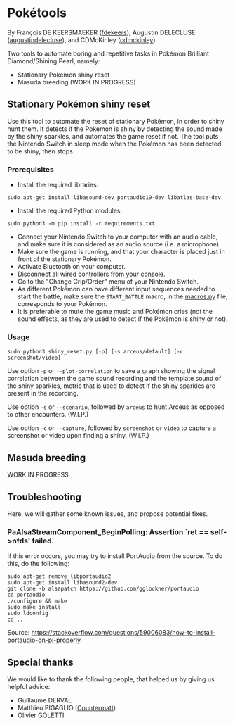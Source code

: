 # Pokétools

By François DE KEERSMAEKER ([fdekeers](https://github.com/fdekeers)),
Augustin DELECLUSE ([augustindelecluse](https://github.com/augustindelecluse)),
and CDMcKinley ([cdmckinley](https://github.com/cdmckinley)).

Two tools to automate boring and repetitive tasks in Pokémon Brilliant Diamond/Shining Pearl,
namely:
- Stationary Pokémon shiny reset
- Masuda breeding (WORK IN PROGRESS)

## Stationary Pokémon shiny reset

Use this tool to automate the reset of stationary Pokémon,
in order to shiny hunt them.
It detects if the Pokemon is shiny by detecting the sound made by the shiny sparkles,
and automates the game reset if not.
The tool puts the Nintendo Switch in sleep mode
when the Pokémon has been detected to be shiny,
then stops.

### Prerequisites

- Install the required libraries:
```shell
sudo apt-get install libasound-dev portaudio19-dev libatlas-base-dev
```
- Install the required Python modules:
```shell
sudo python3 -m pip install -r requirements.txt
```
- Connect your Nintendo Switch to your computer with an audio cable,
and make sure it is considered as an audio source (i.e. a microphone).
- Make sure the game is running,
and that your character is placed just in front of the stationary Pokémon.
- Activate Bluetooth on your computer.
- Disconnect all wired controllers from your console.
- Go to the "Change Grip/Order" menu of your Nintendo Switch.
- As different Pokémon can have different input sequences needed to start the battle,
make sure the `START_BATTLE` macro, in the [macros.py](macros.py) file,
corresponds to your Pokémon.
- It is preferable to mute the game music and Pokémon cries
(not the sound effects, as they are used to detect if the Pokémon is shiny or not).

### Usage
```shell
sudo python3 shiny_reset.py [-p] [-s arceus/default] [-c screenshot/video]
```

Use option `-p` or `--plot-correlation` to save a graph showing the signal correlation
between the game sound recording and the template sound of the shiny sparkles,
metric that is used to detect if the shiny sparkles are present in the recording.

Use option `-s` or `--scenario`, followed by `arceus` to hunt Arceus as opposed to other
encounters. (W.I.P.)

Use option `-c` or `--capture`, followed by `screenshot` or `video` to capture a screenshot
or video upon finding a shiny. (W.I.P.)

## Masuda breeding

WORK IN PROGRESS


## Troubleshooting

Here, we will gather some known issues, and propose potential fixes.

### PaAlsaStreamComponent_BeginPolling: Assertion `ret == self->nfds' failed.

If this error occurs, you may try to install PortAudio from the source.
To do this, do the following:

```shell
sudo apt-get remove libportaudio2
sudo apt-get install libasound2-dev
git clone -b alsapatch https://github.com/gglockner/portaudio
cd portaudio
./configure && make
sudo make install
sudo ldconfig
cd ..
```

Source: https://stackoverflow.com/questions/59006083/how-to-install-portaudio-on-pi-properly

## Special thanks

We would like to thank the following people,
that helped us by giving us helpful advice:
- Guillaume DERVAL
- Matthieu PIGAGLIO ([Countermatt](https://github.com/Countermatt))
- Olivier GOLETTI
